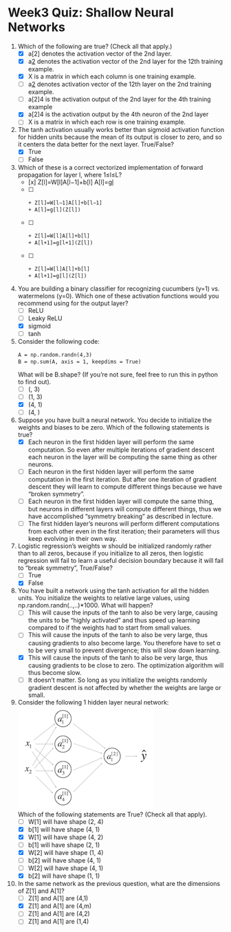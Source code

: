 # Week3 Quiz: Shallow Neural Networks

1. Which of the following are true? (Check all that apply.)
   - [x] a[2] denotes the activation vector of the 2nd layer.
   - [x] a[2](12) denotes the activation vector of the 2nd layer for the 12th training example.
   - [x] X is a matrix in which each column is one training example.
   - [ ] a[2](12) denotes activation vector of the 12th layer on the 2nd training example.
   - [ ] a[2]4 is the activation output of the 2nd layer for the 4th training example
   - [x] a[2]4 is the activation output by the 4th neuron of the 2nd layer
   - [ ] X is a matrix in which each row is one training example.
   
2. The tanh activation usually works better than sigmoid activation function for hidden units because the mean of its output is closer to zero, and so it centers the data better for the next layer. True/False?
   - [x] True
   - [ ] False
   
3. Which of these is a correct vectorized implementation of forward propagation for layer l, where 1≤l≤L?
   - [x] 
         Z[l]=W[l]A[l−1]+b[l] 
         A[l]=g[l](Z[l])
   - [ ] 
         + Z[l]=W[l−1]A[l]+b[l−1]
         + A[l]=g[l](Z[l])
   - [ ] 
         + Z[l]=W[l]A[l]+b[l]
         + A[l+1]=g[l+1](Z[l])
   - [ ] 
         + Z[l]=W[l]A[l]+b[l]
         + A[l+1]=g[l](Z[l])
4. You are building a binary classifier for recognizing cucumbers (y=1) vs. watermelons (y=0). Which one of these activation functions would you recommend using for the output layer?
   - [ ] ReLU
   - [ ] Leaky ReLU
   - [x] sigmoid
   - [ ] tanh
   
5. Consider the following code:
   ```
   A = np.random.randn(4,3)
   B = np.sum(A, axis = 1, keepdims = True) 
   ```
   What will be B.shape? (If you’re not sure, feel free to run this in python to find out).
   - [ ] (, 3)
   - [ ] (1, 3)
   - [x] (4, 1)
   - [ ] (4, )
   
6. Suppose you have built a neural network. You decide to initialize the weights and biases to be zero. Which of the following statements is true?
   - [x] Each neuron in the first hidden layer will perform the same computation. So even after multiple iterations of gradient descent each neuron in the layer will be computing the same thing as other neurons.
   - [ ] Each neuron in the first hidden layer will perform the same computation in the first iteration. But after one iteration of gradient descent they will learn to compute different things because we have “broken symmetry”.
   - [ ] Each neuron in the first hidden layer will compute the same thing, but neurons in different layers will compute different things, thus we have accomplished “symmetry breaking” as described in lecture.
   - [ ] The first hidden layer’s neurons will perform different computations from each other even in the first iteration; their parameters will thus keep evolving in their own way.
   
7. Logistic regression’s weights w should be initialized randomly rather than to all zeros, because if you initialize to all zeros, then logistic regression will fail to learn a useful decision boundary because it will fail to “break symmetry”, True/False?
   - [ ] True
   - [x] False

8. You have built a network using the tanh activation for all the hidden units. You initialize the weights to relative large values, using np.random.randn(..,..)*1000. What will happen?
   - [ ] This will cause the inputs of the tanh to also be very large, causing the units to be “highly activated” and thus speed up learning compared to if the weights had to start from small values.
   - [ ] This will cause the inputs of the tanh to also be very large, thus causing gradients to also become large. You therefore have to set α to be very small to prevent divergence; this will slow down learning.
   - [x] This will cause the inputs of the tanh to also be very large, thus causing gradients to be close to zero. The optimization algorithm will thus become slow.
   - [ ] It doesn’t matter. So long as you initialize the weights randomly gradient descent is not affected by whether the weights are large or small.
   
9. Consider the following 1 hidden layer neural network:
   <br/><img src="./images/q9.PNG"><br/>
   Which of the following statements are True? (Check all that apply).
    - [ ] W[1] will have shape (2, 4)
    - [x] b[1] will have shape (4, 1)
    - [x] W[1] will have shape (4, 2)
    - [ ] b[1] will have shape (2, 1)
    - [x] W[2] will have shape (1, 4)
    - [ ] b[2] will have shape (4, 1)
    - [ ] W[2] will have shape (4, 1)
    - [x] b[2] will have shape (1, 1)

10. In the same network as the previous question, what are the dimensions of Z[1] and A[1]?
      - [ ] Z[1] and A[1] are (4,1)
      - [x] Z[1] and A[1] are (4,m)
      - [ ] Z[1] and A[1] are (4,2)
      - [ ] Z[1] and A[1] are (1,4)

